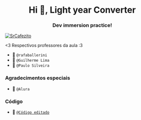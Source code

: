 
<h1 align="center">Hi 👋, Light year Converter</h1>
<h3 align="center">Dev immersion practice!</h3>

<p align="left"> <a href="https://twitter.com/SrCafezito" target="blank"><img src="https://img.shields.io/twitter/follow/SrCafezito?logo=twitter&style=for-the-badge" alt="SrCafezito" /></a> </p>



<Quick Introduction>
 <3 Respectivos professores da aula :3

- 🌱 `@rafaballerini`
- 💎 `@Guilherme Lima`
- 📣 `@Paulo Silveira`

### Agradecimentos especiais

- 🎵 `@Alura`

### Código

- 👻 [`@Código editado`](https://codepen.io/srcafezito/details/poRowdy)

